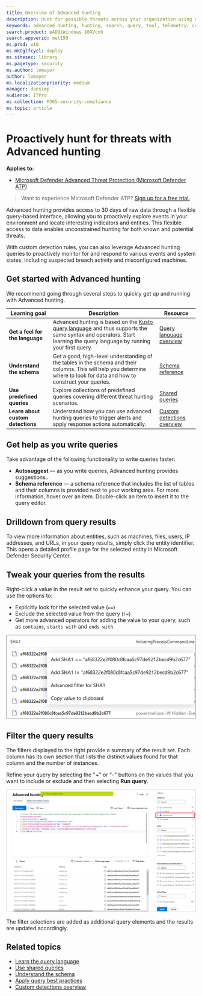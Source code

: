 ```yaml
---
title: Overview of Advanced hunting
description: Hunt for possible threats across your organization using a powerful search and query tool
keywords: advanced hunting, hunting, search, query, tool, telemetry, custom detection, schema, kusto
search.product: eADQiWindows 10XVcnh
search.appverid: met150
ms.prod: w10
ms.mktglfcycl: deploy
ms.sitesec: library
ms.pagetype: security
ms.author: lomayor
author: lomayor
ms.localizationpriority: medium
manager: dansimp
audience: ITPro
ms.collection: M365-security-compliance 
ms.topic: article
---
```


# Proactively hunt for threats with Advanced hunting
**Applies to:**
- [Microsoft Defender Advanced Threat Protection (Microsoft Defender ATP)](https://go.microsoft.com/fwlink/p/?linkid=2069559)

>Want to experience Microsoft Defender ATP? [Sign up for a free trial.](https://www.microsoft.com/microsoft-365/windows/microsoft-defender-atp?ocid=docs-wdatp-advancedhunting-abovefoldlink)

Advanced hunting provides access to 30 days of raw data through a flexible query-based interface, allowing you to proactively explore events in your environment and locate interesting indicators and entities. This flexible access to data enables unconstrained hunting for both known and potential threats. 

With custom detection rules, you can also leverage Advanced hunting queries to proactively monitor for and respond to various events and system states, including suspected breach activity and misconfigured machines.

## Get started with Advanced hunting

We recommend going through several steps to quickly get up and running with Advanced hunting.

| Learning goal | Description | Resource |
|--|--|--|
| **Get a feel for the language** | Advanced hunting is based on the [Kusto query language](https://docs.microsoft.com/en-us/azure/kusto/query/) and thus supports the same syntax and operators. Start learning the query language by running your first query. | [Query language overview](advanced-hunting.md) |
| **Understand the schema** | Get a good, high-level understanding of the tables in the schema and their columns. This will help you determine where to look for data and how to construct your queries. | [Schema reference](advanced-hunting-reference.md) |
| **Use predefined queries** | Explore collections of predefined queries covering different threat hunting scenarios. | [Shared queries](advanced-hunting-shared-queries.md) |
| **Learn about custom detections** | Understand how you can use advanced hunting queries to trigger alerts and apply response actions automatically. | [Custom detections overview](overview-custom-detections.md) |  

## Get help as you write queries
Take advantage of the following functionality to write queries faster:
- **Autosuggest** — as you write queries, Advanced hunting provides suggestions.. 
- **Schema reference** — a schema reference that includes the list of tables and their columns is provided next to your working area. For more information, hover over an item. Double-click an item to insert it to the query editor.

## Drilldown from query results
To view more information about entities, such as machines, files, users, IP addresses, and URLs, in your query results, simply click the entity identifier. This opens a detailed profile page for the selected entity in Microsoft Defender Security Center.

## Tweak your queries from the results
Right-click a value in the result set to quickly enhance your query. You can use the options to:

- Explicitly look for the selected value (`==`)
- Exclude the selected value from the query (`!=`)
- Get more advanced operators for adding the value to your query, such as `contains`, `starts with` and `ends with` 

![Image of Microsoft Defender ATP Advanced hunting result set](images/atp-advanced-hunting-results-filter.png)

## Filter the query results
The filters displayed to the right provide a summary of the result set. Each column has its own section that lists the distinct values found for that column and the number of instances.

Refine your query by selecting the "+" or "-" buttons on the values that you want to include or exclude and then selecting **Run query**.

![Image of Advanced hunting filter](images/atp-filter-advanced-hunting.png)

The filter selections are added as additional query elements and the results are updated accordingly.

## Related topics
- [Learn the query language](advanced-hunting.md)
- [Use shared queries](advanced-hunting-shared-queries.md)
- [Understand the schema](advanced-hunting-reference.md)
- [Apply query best practices](advanced-hunting-best-practices.md)
- [Custom detections overview](overview-custom-detections.md)